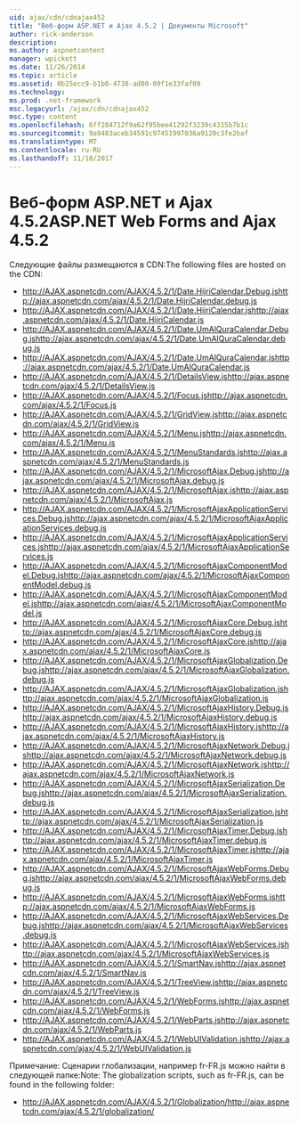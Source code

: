 ```yaml
---
uid: ajax/cdn/cdnajax452
title: "Веб-форм ASP.NET и Ajax 4.5.2 | Документы Microsoft"
author: rick-anderson
description: 
ms.author: aspnetcontent
manager: wpickett
ms.date: 11/26/2014
ms.topic: article
ms.assetid: 0b25ecc9-b1b0-4738-ad80-09f1e33faf09
ms.technology: 
ms.prod: .net-framework
msc.legacyurl: /ajax/cdn/cdnajax452
msc.type: content
ms.openlocfilehash: 6ff284712f9a62f95bee41292f3239c4315b7b1c
ms.sourcegitcommit: 9a9483aceb34591c97451997036a9120c3fe2baf
ms.translationtype: MT
ms.contentlocale: ru-RU
ms.lasthandoff: 11/10/2017
---
```

<a name="aspnet-web-forms-and-ajax-452"></a><span data-ttu-id="cb010-102">Веб-форм ASP.NET и Ajax 4.5.2</span><span class="sxs-lookup"><span data-stu-id="cb010-102">ASP.NET Web Forms and Ajax 4.5.2</span></span>
====================
<span data-ttu-id="cb010-103">Следующие файлы размещаются в CDN:</span><span class="sxs-lookup"><span data-stu-id="cb010-103">The following files are hosted on the CDN:</span></span>

- <span data-ttu-id="cb010-104">http://AJAX.aspnetcdn.com/AJAX/4.5.2/1/Date.HijriCalendar.Debug.js</span><span class="sxs-lookup"><span data-stu-id="cb010-104">http://ajax.aspnetcdn.com/ajax/4.5.2/1/Date.HijriCalendar.debug.js</span></span>
- <span data-ttu-id="cb010-105">http://AJAX.aspnetcdn.com/AJAX/4.5.2/1/Date.HijriCalendar.js</span><span class="sxs-lookup"><span data-stu-id="cb010-105">http://ajax.aspnetcdn.com/ajax/4.5.2/1/Date.HijriCalendar.js</span></span>
- <span data-ttu-id="cb010-106">http://AJAX.aspnetcdn.com/AJAX/4.5.2/1/Date.UmAlQuraCalendar.Debug.js</span><span class="sxs-lookup"><span data-stu-id="cb010-106">http://ajax.aspnetcdn.com/ajax/4.5.2/1/Date.UmAlQuraCalendar.debug.js</span></span>
- <span data-ttu-id="cb010-107">http://AJAX.aspnetcdn.com/AJAX/4.5.2/1/Date.UmAlQuraCalendar.js</span><span class="sxs-lookup"><span data-stu-id="cb010-107">http://ajax.aspnetcdn.com/ajax/4.5.2/1/Date.UmAlQuraCalendar.js</span></span>
- <span data-ttu-id="cb010-108">http://AJAX.aspnetcdn.com/AJAX/4.5.2/1/DetailsView.js</span><span class="sxs-lookup"><span data-stu-id="cb010-108">http://ajax.aspnetcdn.com/ajax/4.5.2/1/DetailsView.js</span></span>
- <span data-ttu-id="cb010-109">http://AJAX.aspnetcdn.com/AJAX/4.5.2/1/Focus.js</span><span class="sxs-lookup"><span data-stu-id="cb010-109">http://ajax.aspnetcdn.com/ajax/4.5.2/1/Focus.js</span></span>
- <span data-ttu-id="cb010-110">http://AJAX.aspnetcdn.com/AJAX/4.5.2/1/GridView.js</span><span class="sxs-lookup"><span data-stu-id="cb010-110">http://ajax.aspnetcdn.com/ajax/4.5.2/1/GridView.js</span></span>
- <span data-ttu-id="cb010-111">http://AJAX.aspnetcdn.com/AJAX/4.5.2/1/Menu.js</span><span class="sxs-lookup"><span data-stu-id="cb010-111">http://ajax.aspnetcdn.com/ajax/4.5.2/1/Menu.js</span></span>
- <span data-ttu-id="cb010-112">http://AJAX.aspnetcdn.com/AJAX/4.5.2/1/MenuStandards.js</span><span class="sxs-lookup"><span data-stu-id="cb010-112">http://ajax.aspnetcdn.com/ajax/4.5.2/1/MenuStandards.js</span></span>
- <span data-ttu-id="cb010-113">http://AJAX.aspnetcdn.com/AJAX/4.5.2/1/MicrosoftAjax.Debug.js</span><span class="sxs-lookup"><span data-stu-id="cb010-113">http://ajax.aspnetcdn.com/ajax/4.5.2/1/MicrosoftAjax.debug.js</span></span>
- <span data-ttu-id="cb010-114">http://AJAX.aspnetcdn.com/AJAX/4.5.2/1/MicrosoftAjax.js</span><span class="sxs-lookup"><span data-stu-id="cb010-114">http://ajax.aspnetcdn.com/ajax/4.5.2/1/MicrosoftAjax.js</span></span>
- <span data-ttu-id="cb010-115">http://AJAX.aspnetcdn.com/AJAX/4.5.2/1/MicrosoftAjaxApplicationServices.Debug.js</span><span class="sxs-lookup"><span data-stu-id="cb010-115">http://ajax.aspnetcdn.com/ajax/4.5.2/1/MicrosoftAjaxApplicationServices.debug.js</span></span>
- <span data-ttu-id="cb010-116">http://AJAX.aspnetcdn.com/AJAX/4.5.2/1/MicrosoftAjaxApplicationServices.js</span><span class="sxs-lookup"><span data-stu-id="cb010-116">http://ajax.aspnetcdn.com/ajax/4.5.2/1/MicrosoftAjaxApplicationServices.js</span></span>
- <span data-ttu-id="cb010-117">http://AJAX.aspnetcdn.com/AJAX/4.5.2/1/MicrosoftAjaxComponentModel.Debug.js</span><span class="sxs-lookup"><span data-stu-id="cb010-117">http://ajax.aspnetcdn.com/ajax/4.5.2/1/MicrosoftAjaxComponentModel.debug.js</span></span>
- <span data-ttu-id="cb010-118">http://AJAX.aspnetcdn.com/AJAX/4.5.2/1/MicrosoftAjaxComponentModel.js</span><span class="sxs-lookup"><span data-stu-id="cb010-118">http://ajax.aspnetcdn.com/ajax/4.5.2/1/MicrosoftAjaxComponentModel.js</span></span>
- <span data-ttu-id="cb010-119">http://AJAX.aspnetcdn.com/AJAX/4.5.2/1/MicrosoftAjaxCore.Debug.js</span><span class="sxs-lookup"><span data-stu-id="cb010-119">http://ajax.aspnetcdn.com/ajax/4.5.2/1/MicrosoftAjaxCore.debug.js</span></span>
- <span data-ttu-id="cb010-120">http://AJAX.aspnetcdn.com/AJAX/4.5.2/1/MicrosoftAjaxCore.js</span><span class="sxs-lookup"><span data-stu-id="cb010-120">http://ajax.aspnetcdn.com/ajax/4.5.2/1/MicrosoftAjaxCore.js</span></span>
- <span data-ttu-id="cb010-121">http://AJAX.aspnetcdn.com/AJAX/4.5.2/1/MicrosoftAjaxGlobalization.Debug.js</span><span class="sxs-lookup"><span data-stu-id="cb010-121">http://ajax.aspnetcdn.com/ajax/4.5.2/1/MicrosoftAjaxGlobalization.debug.js</span></span>
- <span data-ttu-id="cb010-122">http://AJAX.aspnetcdn.com/AJAX/4.5.2/1/MicrosoftAjaxGlobalization.js</span><span class="sxs-lookup"><span data-stu-id="cb010-122">http://ajax.aspnetcdn.com/ajax/4.5.2/1/MicrosoftAjaxGlobalization.js</span></span>
- <span data-ttu-id="cb010-123">http://AJAX.aspnetcdn.com/AJAX/4.5.2/1/MicrosoftAjaxHistory.Debug.js</span><span class="sxs-lookup"><span data-stu-id="cb010-123">http://ajax.aspnetcdn.com/ajax/4.5.2/1/MicrosoftAjaxHistory.debug.js</span></span>
- <span data-ttu-id="cb010-124">http://AJAX.aspnetcdn.com/AJAX/4.5.2/1/MicrosoftAjaxHistory.js</span><span class="sxs-lookup"><span data-stu-id="cb010-124">http://ajax.aspnetcdn.com/ajax/4.5.2/1/MicrosoftAjaxHistory.js</span></span>
- <span data-ttu-id="cb010-125">http://AJAX.aspnetcdn.com/AJAX/4.5.2/1/MicrosoftAjaxNetwork.Debug.js</span><span class="sxs-lookup"><span data-stu-id="cb010-125">http://ajax.aspnetcdn.com/ajax/4.5.2/1/MicrosoftAjaxNetwork.debug.js</span></span>
- <span data-ttu-id="cb010-126">http://AJAX.aspnetcdn.com/AJAX/4.5.2/1/MicrosoftAjaxNetwork.js</span><span class="sxs-lookup"><span data-stu-id="cb010-126">http://ajax.aspnetcdn.com/ajax/4.5.2/1/MicrosoftAjaxNetwork.js</span></span>
- <span data-ttu-id="cb010-127">http://AJAX.aspnetcdn.com/AJAX/4.5.2/1/MicrosoftAjaxSerialization.Debug.js</span><span class="sxs-lookup"><span data-stu-id="cb010-127">http://ajax.aspnetcdn.com/ajax/4.5.2/1/MicrosoftAjaxSerialization.debug.js</span></span>
- <span data-ttu-id="cb010-128">http://AJAX.aspnetcdn.com/AJAX/4.5.2/1/MicrosoftAjaxSerialization.js</span><span class="sxs-lookup"><span data-stu-id="cb010-128">http://ajax.aspnetcdn.com/ajax/4.5.2/1/MicrosoftAjaxSerialization.js</span></span>
- <span data-ttu-id="cb010-129">http://AJAX.aspnetcdn.com/AJAX/4.5.2/1/MicrosoftAjaxTimer.Debug.js</span><span class="sxs-lookup"><span data-stu-id="cb010-129">http://ajax.aspnetcdn.com/ajax/4.5.2/1/MicrosoftAjaxTimer.debug.js</span></span>
- <span data-ttu-id="cb010-130">http://AJAX.aspnetcdn.com/AJAX/4.5.2/1/MicrosoftAjaxTimer.js</span><span class="sxs-lookup"><span data-stu-id="cb010-130">http://ajax.aspnetcdn.com/ajax/4.5.2/1/MicrosoftAjaxTimer.js</span></span>
- <span data-ttu-id="cb010-131">http://AJAX.aspnetcdn.com/AJAX/4.5.2/1/MicrosoftAjaxWebForms.Debug.js</span><span class="sxs-lookup"><span data-stu-id="cb010-131">http://ajax.aspnetcdn.com/ajax/4.5.2/1/MicrosoftAjaxWebForms.debug.js</span></span>
- <span data-ttu-id="cb010-132">http://AJAX.aspnetcdn.com/AJAX/4.5.2/1/MicrosoftAjaxWebForms.js</span><span class="sxs-lookup"><span data-stu-id="cb010-132">http://ajax.aspnetcdn.com/ajax/4.5.2/1/MicrosoftAjaxWebForms.js</span></span>
- <span data-ttu-id="cb010-133">http://AJAX.aspnetcdn.com/AJAX/4.5.2/1/MicrosoftAjaxWebServices.Debug.js</span><span class="sxs-lookup"><span data-stu-id="cb010-133">http://ajax.aspnetcdn.com/ajax/4.5.2/1/MicrosoftAjaxWebServices.debug.js</span></span>
- <span data-ttu-id="cb010-134">http://AJAX.aspnetcdn.com/AJAX/4.5.2/1/MicrosoftAjaxWebServices.js</span><span class="sxs-lookup"><span data-stu-id="cb010-134">http://ajax.aspnetcdn.com/ajax/4.5.2/1/MicrosoftAjaxWebServices.js</span></span>
- <span data-ttu-id="cb010-135">http://AJAX.aspnetcdn.com/AJAX/4.5.2/1/SmartNav.js</span><span class="sxs-lookup"><span data-stu-id="cb010-135">http://ajax.aspnetcdn.com/ajax/4.5.2/1/SmartNav.js</span></span>
- <span data-ttu-id="cb010-136">http://AJAX.aspnetcdn.com/AJAX/4.5.2/1/TreeView.js</span><span class="sxs-lookup"><span data-stu-id="cb010-136">http://ajax.aspnetcdn.com/ajax/4.5.2/1/TreeView.js</span></span>
- <span data-ttu-id="cb010-137">http://AJAX.aspnetcdn.com/AJAX/4.5.2/1/WebForms.js</span><span class="sxs-lookup"><span data-stu-id="cb010-137">http://ajax.aspnetcdn.com/ajax/4.5.2/1/WebForms.js</span></span>
- <span data-ttu-id="cb010-138">http://AJAX.aspnetcdn.com/AJAX/4.5.2/1/WebParts.js</span><span class="sxs-lookup"><span data-stu-id="cb010-138">http://ajax.aspnetcdn.com/ajax/4.5.2/1/WebParts.js</span></span>
- <span data-ttu-id="cb010-139">http://AJAX.aspnetcdn.com/AJAX/4.5.2/1/WebUIValidation.js</span><span class="sxs-lookup"><span data-stu-id="cb010-139">http://ajax.aspnetcdn.com/ajax/4.5.2/1/WebUIValidation.js</span></span>

<span data-ttu-id="cb010-140">Примечание: Сценарии глобализации, например fr-FR.js можно найти в следующей папке:</span><span class="sxs-lookup"><span data-stu-id="cb010-140">Note: The globalization scripts, such as fr-FR.js, can be found in the following folder:</span></span>

- <span data-ttu-id="cb010-141">http://AJAX.aspnetcdn.com/AJAX/4.5.2/1/Globalization/</span><span class="sxs-lookup"><span data-stu-id="cb010-141">http://ajax.aspnetcdn.com/ajax/4.5.2/1/globalization/</span></span>
